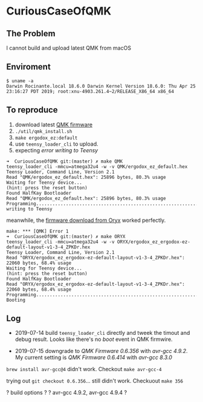 # CuriousCaseOfQMK

## The Problem
I cannot build and upload latest QMK from macOS

## Enviroment

```shell
$ uname -a
Darwin Rocinante.local 18.6.0 Darwin Kernel Version 18.6.0: Thu Apr 25 23:16:27 PDT 2019; root:xnu-4903.261.4~2/RELEASE_X86_64 x86_64
```

## To reproduce

1. download latest [QMK firmware](https://github.com/qmk/qmk_firmware)
2. `./util/qmk_install.sh`
3. `make ergodox_ez:default`
4. use `teensy_loader_cli` to upload.
5. expecting *error writing to Teensy*

```shell
➜  CuriousCaseOfQMK git:(master) ✗ make QMK
teensy_loader_cli -mmcu=atmega32u4 -w -v QMK/ergodox_ez_default.hex
Teensy Loader, Command Line, Version 2.1
Read "QMK/ergodox_ez_default.hex": 25896 bytes, 80.3% usage
Waiting for Teensy device...
(hint: press the reset button)
Found HalfKay Bootloader
Read "QMK/ergodox_ez_default.hex": 25896 bytes, 80.3% usage
Programming..........................................................................................................................................................................error writing to Teensy
```

meanwhile, the [firmware download from Oryx](https://configure.ergodox-ez.com/ergodox-ez/layouts/default/latest/0) worked perfectly.

```shell
make: *** [QMK] Error 1
➜  CuriousCaseOfQMK git:(master) ✗ make ORYX
teensy_loader_cli -mmcu=atmega32u4 -w -v ORYX/ergodox_ez_ergodox-ez-default-layout-v1-3-4_ZPKDr.hex
Teensy Loader, Command Line, Version 2.1
Read "ORYX/ergodox_ez_ergodox-ez-default-layout-v1-3-4_ZPKDr.hex": 22060 bytes, 68.4% usage
Waiting for Teensy device...
(hint: press the reset button)
Found HalfKay Bootloader
Read "ORYX/ergodox_ez_ergodox-ez-default-layout-v1-3-4_ZPKDr.hex": 22060 bytes, 68.4% usage
Programming.............................................................................................................................................................................
Booting

```

## Log

* 2019-07-14 build `teensy_loader_cli` directly and tweek the timout and debug result. Looks like there's no *boot* event in QMK firmwire.

* 2019-07-15 downgrade to *QMK Firmware 0.6.356* with *avr-gcc 4.9.2*. My current setting is *QMK Firmware 0.6.414* with *avr-gcc 8.3.0*

`brew install avr-gcc@4` didn't work. Checkout `make avr-gcc-4`

trying out `git checkout 0.6.356`... still didn't work. Checkuout `make 356`

? build options ?
? avr-gcc 4.9.2, avr-gcc 4.9.4 ?
